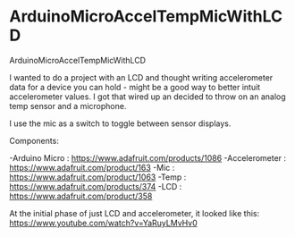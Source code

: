 ArduinoMicroAccelTempMicWithLCD
===============================

ArduinoMicroAccelTempMicWithLCD


I wanted to do a project with an LCD and thought writing accelerometer data for a device you can hold - might be a good way to better intuit accelerometer values.
I got that wired up an decided to throw on an analog temp sensor and a microphone.

I use the mic as a switch to toggle between sensor displays.

Components:

-Arduino Micro : https://www.adafruit.com/products/1086
-Accelerometer : https://www.adafruit.com/product/163
-Mic : https://www.adafruit.com/product/1063
-Temp : https://www.adafruit.com/products/374
-LCD :  https://www.adafruit.com/product/358

At the initial phase of just LCD and accelerometer, it looked like this:
https://www.youtube.com/watch?v=YaRuyLMvHv0

